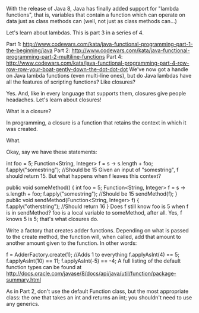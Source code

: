 With the release of Java 8, Java has finally added support for "lambda functions", that is, variables that contain a function which can operate on data just as class methods can (well, not just as class methods can...)

Let's learn about lambdas. This is part 3 in a series of 4.

Part 1: http://www.codewars.com/kata/java-functional-programming-part-1-the-beginning/java
Part 2: http://www.codewars.com/kata/java-functional-programming-part-2-multiline-functions
Part 4: http://www.codewars.com/kata/java-functional-programming-part-4-row-row-row-your-boat-gently-down-the-dot-dot-dot
We've now got a handle on Java lambda functions (even multi-line ones), but do Java lambdas have all the features of scripting functions? Like closures?

Yes. And, like in every language that supports them, closures give people headaches. Let's learn about closures!

What is a closure?

In programming, a closure is a function that retains the context in which it was created.

What.

Okay, say we have these statements:

int foo = 5;
Function<String, Integer> f = s -> s.length + foo;
f.apply("somestring"); //Should be 15
Given an input of "somestring", f should return 15. But what happens when f leaves this context?

public void someMethod() {
  int foo = 5;
  Function<String, Integer> f = s -> s.length + foo;
  f.apply("somestring"); //Should be 15
  sendMethod(f);
}
public void sendMethod(Function<String, Integer> f) {
  f.apply("otherstring"); //Should return 16
}
Does f still know foo is 5 when f is in sendMethod? foo is a local variable to someMethod, after all. Yes, f knows 5 is 5; that's what closures do.

Write a factory that creates adder functions. Depending on what is passed to the create method, the function will, when called, add that amount to another amount given to the function. In other words:

f = AdderFactory.create(1); //Adds 1 to everything
f.applyAsInt(4) == 5;
f.applyAsInt(10) == 11;
f.applyAsInt(-5) == -4;
A full listing of the default function types can be found at http://docs.oracle.com/javase/8/docs/api/java/util/function/package-summary.html

As in Part 2, don't use the default Function class, but the most appropriate class: the one that takes an int and returns an int; you shouldn't need to use any generics.